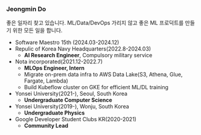 ### Jeongmin Do

좋은 일자리 찾고 있습니다. ML/Data/DevOps 가리지 않고 좋은 ML 프로덕트를 만들기 위한 모든 일을 합니다.

- Software Maestro 15th (2024.03-2024.12)
- Repulic of Korea Navy Headquarters(2022.8-2024.03)
    - **AI Research Engineer**, Compulsory military service
- Nota incorporated(2021.12-2022.7)
    - **MLOps Engineer, Intern**
    - Migrate on-prem data infra to AWS Data Lake(S3, Athena, Glue, Fargate, Lambda)
    - Build Kubeflow cluster on GKE for efficient ML/DL training
- Yonsei University(2021-), Seoul, South Korea
    - **Undergraduate Computer Science**
- Yonsei University(2019-), Wonju, South Korea
    - **Undergraduate Physics**
- Google Developer Student Clubs KR(2020-2021)
    - **Community Lead**
